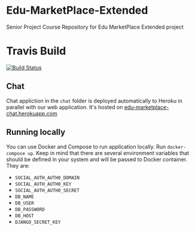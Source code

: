 # Edu-MarketPlace-Extended
Senior Project Course Repository for Edu MarketPlace Extended project
# Travis Build
[![Build Status](https://travis-ci.com/rhcu/Edu-MarketPlace-Extended.svg?token=pYybYTDfgmyYWjqaNrQy&branch=master)](https://travis-ci.com/rhcu/Edu-MarketPlace-Extended)
## Chat
Chat appliction in the `chat` folder is deployed automatically to Heroku in parallel with our web application. It's hosted on [edu-marketplace-chat.herokuapp.com](https://edu-marketplace-chat.herokuapp.com/)
## Running locally
You can use Docker and Compose to run application locally. Run `docker-compose up`. Keep in mind that there are several environment variables that should be defined in your system and will be passed to Docker container. They are:
- `SOCIAL_AUTH_AUTH0_DOMAIN`
- `SOCIAL_AUTH_AUTH0_KEY`
- `SOCIAL_AUTH_AUTH0_SECRET`
- `DB_NAME`
- `DB_USER`
- `DB_PASSWORD`
- `DB_HOST`
- `DJANGO_SECRET_KEY`